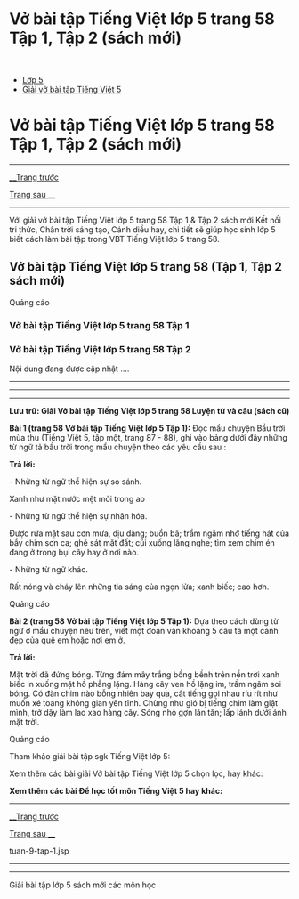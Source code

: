 # Vở bài tập Tiếng Việt lớp 5 trang 58 Tập 1, Tập 2 (sách mới)

﻿

  * [Lớp 5](https://vietjack.com/series/lop-5.jsp)
  * [Giải vở bài tập Tiếng Việt 5](https://vietjack.com/giai-vo-bai-tap-tieng-viet-5/index.jsp)



# Vở bài tập Tiếng Việt lớp 5 trang 58 Tập 1, Tập 2 (sách mới)

* * *

[__Trang trước](https://vietjack.com/giai-vo-bai-tap-tieng-viet-5/tuan-9-tap-1.jsp)

[Trang sau __](https://vietjack.com/giai-vo-bai-tap-tieng-viet-5/tuan-9-tap-1.jsp)

* * *

Với giải vở bài tập Tiếng Việt lớp 5 trang 58 Tập 1 & Tập 2 sách mới Kết nối tri thức, Chân trời sáng tạo, Cánh diều hay, chi tiết sẽ giúp học sinh lớp 5 biết cách làm bài tập trong VBT Tiếng Việt lớp 5 trang 58.

## Vở bài tập Tiếng Việt lớp 5 trang 58 (Tập 1, Tập 2 sách mới)

Quảng cáo

### Vở bài tập Tiếng Việt lớp 5 trang 58 Tập 1

### Vở bài tập Tiếng Việt lớp 5 trang 58 Tập 2

Nội dung đang được cập nhật ....

* * *

* * *

* * *

**Lưu trữ: Giải Vở bài tập Tiếng Việt lớp 5 trang 58 Luyện từ và câu (sách cũ)**

**Bài 1 (trang 58 Vở bài tập Tiếng Việt lớp 5 Tập 1):** Đọc mẩu chuyện Bầu trời mùa thu (Tiếng Việt 5, tập một, trang 87 - 88), ghi vào bảng dưới đây những từ ngữ tả bầu trời trong mẩu chuyện theo các yêu cầu sau :

**Trả lời:**

\- Những từ ngữ thể hiện sự so sánh. 

Xanh như mặt nước mệt mỏi trong ao

\- Những từ ngữ thể hiện sự nhân hóa. 

Được rửa mặt sau cơn mưa, dịu dàng; buồn bã; trầm ngâm nhớ tiếng hát của bầy chim sơn ca; ghé sát mặt đất; cúi xuống lắng nghe; tìm xem chim én đang ở trong bụi cây hay ở nơi nào. 

\- Những từ ngữ khác. 

Rất nóng và cháy lên những tia sáng của ngọn lửa; xanh biếc; cao hơn. 

Quảng cáo

**Bài 2 (trang 58 Vở bài tập Tiếng Việt lớp 5 Tập 1):** Dựa theo cách dùng từ ngữ ở mẩu chuyện nêu trên, viết một đoạn văn khoảng 5 câu tả một cảnh đẹp của quê em hoặc nơi em ở.

**Trả lời:**

Mặt trời đã đứng bóng. Từng đám mây trắng bồng bềnh trên nền trời xanh biếc in xuống mặt hồ phẳng lặng. Hàng cây ven hồ lặng im, trầm ngâm soi bóng. Có đàn chim nào bỗng nhiên bay qua, cất tiếng gọi nhau ríu rít như muốn xé toang không gian yên tĩnh. Chừng như gió bị tiếng chim làm giật mình, trở dậy làm lao xao hàng cây. Sóng nhỏ gợn lăn tăn; lấp lánh dưới ánh mặt trời. 

Quảng cáo

Tham khảo giải bài tập sgk Tiếng Việt lớp 5:

Xem thêm các bài giải Vở bài tập Tiếng Việt lớp 5 chọn lọc, hay khác:

**Xem thêm các bài Để học tốt môn Tiếng Việt 5 hay khác:**

* * *

[__Trang trước](https://vietjack.com/giai-vo-bai-tap-tieng-viet-5/tuan-9-tap-1.jsp)

[Trang sau __](https://vietjack.com/giai-vo-bai-tap-tieng-viet-5/tuan-9-tap-1.jsp)

tuan-9-tap-1.jsp

* * *

* * *

Giải bài tập lớp 5 sách mới các môn học
